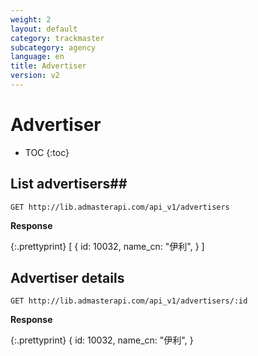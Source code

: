 ```yaml
---
weight: 2
layout: default
category: trackmaster
subcategory: agency
language: en
title: Advertiser
version: v2
---
```


# Advertiser

* TOC
{:toc}

## List advertisers##

    GET http://lib.admasterapi.com/api_v1/advertisers


**Response**

{:.prettyprint}
    [
    {
        id: 10032,
        name_cn: "伊利",
    }
    ]


## Advertiser details

    GET http://lib.admasterapi.com/api_v1/advertisers/:id

**Response**

{:.prettyprint}
    {
        id: 10032,
        name_cn: "伊利",
    }


